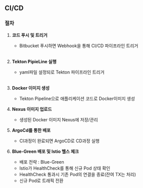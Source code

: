 ## CI/CD

### 절차
1. **코드 푸시 및 트리거**
   - Bitbucket 푸시하면 Webhook을 통해 CI/CD 파이프라인 트리거  
     <br>

2. **Tekton PipieLine 실행**
   -  yaml파일 설정되로 Tekton 파이프라인 트리거  
      <br>

3. **Docker 이미지 생성**
   - Tekton Pipeline으로 애플리케이션 코드로 Docker이미지 생성
     <br>


4. **Nexus 이미지 업로드**
   - 생성된 Docker 이미지 Nexus에 저장/관리
     <br>


5. **ArgoCd를 통한 배포**
   - CI과정이 완료되면 ArgoCD로 CD과정 실행
     <br>


6. **Blue-Green 배포 및 Istio 헬스 체크**
   - 배포 전략 : Blue-Green
   - Istio가 HealthCheck를 통해 신규 Pod 상태 확인
   - HealthCheck 통과시 기존 Pod의 연결을 종료(잔여 TX는 처리)
   - 신규 Pod로 트래픽 전환
